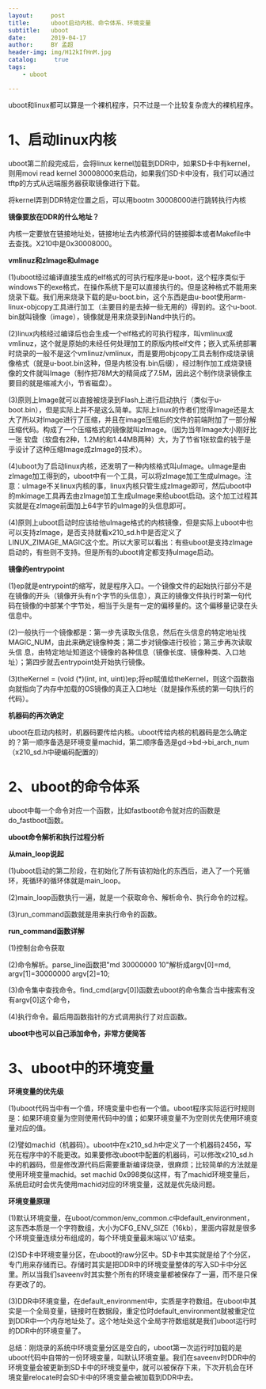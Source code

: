 ```yaml
---
layout:     post
title:      uboot启动内核、命令体系、环境变量
subtitle:   uboot
date:       2019-04-17
author:     BY 孟超
header-img: img/H12kIfHnM.jpg
catalog: 	 true
tags:
    - uboot

---
```


uboot和linux都可以算是一个裸机程序，只不过是一个比较复杂庞大的裸机程序。

# 1、启动linux内核

uboot第二阶段完成后，会将linux kernel加载到DDR中，如果SD卡中有kernel，则用movi read kernel 30008000来启动，如果我们SD卡中没有，我们可以通过tftp的方式从远端服务器获取镜像进行下载。

将kernel弄到DDR特定位置之后，可以用bootm 30008000进行跳转执行内核

**镜像要放在DDR的什么地址？**

内核一定要放在链接地址处，链接地址去内核源代码的链接脚本或者Makefile中去查找。X210中是0x30008000。



**vmlinuz和zImage和uImage**

(1)uboot经过编译直接生成的elf格式的可执行程序是u-boot，这个程序类似于windows下的exe格式，在操作系统下是可以直接执行的。但是这种格式不能用来烧录下载。我们用来烧录下载的是u-boot.bin，这个东西是由u-boot使用arm-linux-objcopy工具进行加工（主要目的是去掉一些无用的）得到的。这个u-boot.
bin就叫镜像（image），镜像就是用来烧录到iNand中执行的。

(2)linux内核经过编译后也会生成一个elf格式的可执行程序，叫vmlinux或vmlinuz，这个就是原始的未经任何处理加工的原版内核elf文件；嵌入式系统部署时烧录的一般不是这个vmlinuz/vmlinux，而是要用objcopy工具去制作成烧录镜像格式（就是u-boot.bin这种，但是内核没有.bin后缀），经过制作加工成烧录镜像的文件就叫Image（制作把78M大的精简成了7.5M，因此这个制作烧录镜像主要目的就是缩减大小，节省磁盘）。

(3)原则上Image就可以直接被烧录到Flash上进行启动执行（类似于u-boot.bin），但是实际上并不是这么简单。实际上linux的作者们觉得Image还是太大了所以对Image进行了压缩，并且在image压缩后的文件的前端附加了一部分解压缩代码。构成了一个压缩格式的镜像就叫zImage。（因为当年Image大小刚好比一张
软盘（软盘有2种，1.2M的和1.44MB两种）大，为了节省1张软盘的钱于是乎设计了这种压缩Image成zImage的技术）。

(4)uboot为了启动linux内核，还发明了一种内核格式叫uImage。uImage是由zImage加工得到的，uboot中有一个工具，可以将zImage加工生成uImage。注意：uImage不关linux内核的事，linux内核只管生成zImage即可，然后uboot中的mkimage工具再去由zImage加工生成uImage来给uboot启动。这个加工过程其实就是在zImage前面加上64字节的uImage的头信息即可。

(4)原则上uboot启动时应该给他uImage格式的内核镜像，但是实际上uboot中也可以支持zImage，是否支持就看x210_sd.h中是否定义了LINUX_ZIMAGE_MAGIC这个宏。所以大家可以看出：有些uboot是支持zImage启动的，有些则不支持。但是所有的uboot肯定都支持uImage启动。

**镜像的entrypoint**

(1)ep就是entrypoint的缩写，就是程序入口。一个镜像文件的起始执行部分不是在镜像的开头（镜像开头有n个字节的头信息），真正的镜像文件执行时第一句代码在镜像的中部某个字节处，相当于头是有一定的偏移量的。这个偏移量记录在头信息中。

(2)一般执行一个镜像都是：第一步先读取头信息，然后在头信息的特定地址找MAGIC_NUM，由此来确定镜像种类；第二步对镜像进行校验；第三步再次读取头信
息，由特定地址知道这个镜像的各种信息（镜像长度、镜像种类、入口地址）；第四步就去entrypoint处开始执行镜像。

(3)theKernel = (void (*)(int, int, uint))ep;将ep赋值给theKernel，则这个函数指向就指向了内存中加载的OS镜像的真正入口地址（就是操作系统的第一句执行的代码）。

**机器码的再次确定**

uboot在启动内核时，机器码要传给内核。uboot传给内核的机器码是怎么确定的？第一顺序备选是环境变量machid，第二顺序备选是gd->bd->bi_arch_num（x210_sd.h中硬编码配置的）



# 2、uboot的命令体系

uboot中每一个命令对应一个函数，比如fastboot命令就对应的函数是do_fastboot函数。

**uboot命令解析和执行过程分析**

**从main_loop说起**

(1)uboot启动的第二阶段，在初始化了所有该初始化的东西后，进入了一个死循环，死循环的循环体就是main_loop。

(2)main_loop函数执行一遍，就是一个获取命令、解析命令、执行命令的过程。

(3)run_command函数就是用来执行命令的函数。

**run_command函数详解**

(1)控制台命令获取 

(2)命令解析。parse_line函数把"md 30000000 10"解析成argv[0]=md, argv[1]=30000000 argv[2]=10;

(3)命令集中查找命令。find_cmd(argv[0])函数去uboot的命令集合当中搜索有没有argv[0]这个命令，

(4)执行命令。最后用函数指针的方式调用执行了对应函数。

**uboot中也可以自己添加命令，非常方便简答**



# 3、uboot中的环境变量

**环境变量的优先级**

(1)uboot代码当中有一个值，环境变量中也有一个值。uboot程序实际运行时规则是：如果环境变量为空则使用代码中的值；如果环境变量不为空则优先使用环境变量对应的值。

(2)譬如machid（机器码）。uboot中在x210_sd.h中定义了一个机器码2456，写死在程序中的不能更改。如果要修改uboot中配置的机器码，可以修改x210_sd.h中的机器码，但是修改源代码后需要重新编译烧录，很麻烦；比较简单的方法就是使用环境变量machid。set machid 0x998类似这样，有了machid环境变量后，系统启动时会优先使用machid对应的环境变量，这就是优先级问题。



**环境变量原理**

(1)默认环境变量，在uboot/common/env_common.c中default_environment，这东西本质是一个字符数组，大小为CFG_ENV_SIZE（16kb），里面内容就是很多个环境变量连续分布组成的，每个环境变量最末端以'\0'结束。

(2)SD卡中环境变量分区，在uboot的raw分区中。SD卡中其实就是给了个分区，专门用来存储而已。存储时其实是把DDR中的环境变量整体的写入SD卡中分区里。所以当我们saveenv时其实整个所有的环境变量都被保存了一遍，而不是只保存更改了的。

(3)DDR中环境变量，在default_environment中，实质是字符数组。在uboot中其实是一个全局变量，链接时在数据段，重定位时default_environment就被重定位到DDR中一个内存地址处了。这个地址处这个全局字符数组就是我们uboot运行时的DDR中的环境变量了。



总结：刚烧录的系统中环境变量分区是空白的，uboot第一次运行时加载的是uboot代码中自带的一份环境变量，叫默认环境变量。我们在saveenv时DDR中的环境变量会被更新到SD卡中的环境变量中，就可以被保存下来，下次开机会在环境变量relocate时会SD卡中的环境变量会被加载到DDR中去。